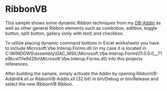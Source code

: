 # RibbonVB

This sample shows some dynamic Ribbon techniques from my [DB-Addin](https://github.com/rkapl123/DBAddin) as well as other general Ribbon elements such as combobox, editbox, toggle button, split button, gallery (only with text) and checkbox.

To utilize placing dynamic command buttons in Excel worksheets you have to include Microsoft.Vbe.Interop.Forms.dll (in my case it is located in C:\WINDOWS\assembly\GAC_MSIL\Microsoft.Vbe.Interop.Forms\11.0.0.0__71e9bce111e9429c\Microsoft.Vbe.Interop.Forms.dll) into this projects references.

After building the sample, simply activate the Addin by opening RibbonVB-AddIn64.xll or RibbonVB-AddIn.xll (32 bit) in bin/Debug or bin/Release and select the new RibbonVB Ribbon.